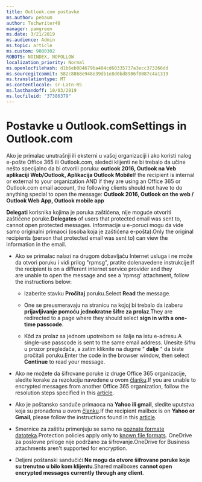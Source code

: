 ```yaml
---
title: Outlook.com postavke
ms.author: pebaum
author: Techwriter40
manager: pamgreen
ms.date: 3/21/2019
ms.audience: Admin
ms.topic: article
ms.custom: 9000302
ROBOTS: NOINDEX, NOFOLLOW
localization_priority: Normal
ms.openlocfilehash: d1b6eb0846796a484cd60335737a3ecc373266dd
ms.sourcegitcommit: 582c8868e948e39db1e8d0bd8986f8087c4a1319
ms.translationtype: MT
ms.contentlocale: sr-Latn-RS
ms.lasthandoff: 10/03/2019
ms.locfileid: "37386379"
---
```

# <a name="settings-in-outlookcom"></a><span data-ttu-id="9ffa5-102">Postavke u Outlook.com</span><span class="sxs-lookup"><span data-stu-id="9ffa5-102">Settings in Outlook.com</span></span>

<span data-ttu-id="9ffa5-103">Ako je primalac unutrašnji ili eksterni u vašoj organizaciji i ako koristi nalog e-pošte Office 365 ili Outlook.com, sledeći klijenti ne bi trebalo da učine nešto specijalno da bi otvorili poruku: **outlook 2016, Outlook na Veb aplikaciji Web/Outlook, Aplikacija Outlook Mobile**</span><span class="sxs-lookup"><span data-stu-id="9ffa5-103">If the recipient is internal or external to your organization AND if they are using an Office 365 or Outlook.com email account, the following clients should not have to do anything special to open the message: **Outlook 2016, Outlook on the web / Outlook Web App, Outlook mobile app**</span></span>

<span data-ttu-id="9ffa5-104">**Delegati** korisnika kojima je poruka zaštićena, nije moguće otvoriti zaštićene poruke.</span><span class="sxs-lookup"><span data-stu-id="9ffa5-104">**Delegates** of users that protected email was sent to, cannot open protected messages.</span></span> <span data-ttu-id="9ffa5-105">Informacije u e-poruci mogu da vide samo originalni primaoci (osoba koja je zaštićena e-pošta).</span><span class="sxs-lookup"><span data-stu-id="9ffa5-105">Only the original recipients (person that protected email was sent to) can view the information in the email.</span></span>

- <span data-ttu-id="9ffa5-106">Ako se primalac nalazi na drugom dobavljaču Internet usluga i&nbsp;ne može da otvori poruku i vidi prilog "rpmsg", pratite dolenavedene instrukcije:</span><span class="sxs-lookup"><span data-stu-id="9ffa5-106">If the recipient is on a different internet service provider and they are&nbsp;unable to open the message and see a 'rpmsg' attachment, follow the instructions below:</span></span>
    
    - <span data-ttu-id="9ffa5-107">Izaberite stavku **Pročitaj** poruku.</span><span class="sxs-lookup"><span data-stu-id="9ffa5-107">Select **Read** the message.</span></span>
    
    - <span data-ttu-id="9ffa5-108">One se preusmeravaju na stranicu na kojoj bi trebalo da izaberu **prijavljivanje pomoću jednokratne šifre za prolaz**.</span><span class="sxs-lookup"><span data-stu-id="9ffa5-108">They are redirected to a page where they should select **sign in with a one-time passcode**.</span></span>
    
    - <span data-ttu-id="9ffa5-109">Kôd za prolaz sa jednom upotrebom se šalje na istu e-adresu.</span><span class="sxs-lookup"><span data-stu-id="9ffa5-109">A single-use passcode is sent to the same email address.</span></span> <span data-ttu-id="9ffa5-110">Unesite šifru u prozor pregledača, a zatim kliknite na dugme " **dalje** " da biste pročitali poruku.</span><span class="sxs-lookup"><span data-stu-id="9ffa5-110">Enter the code in the browser window, then select **Continue** to read your message.</span></span>

- <span data-ttu-id="9ffa5-111">Ako ne možete da šifrovane poruke iz druge Office 365 organizacije, sledite korake za rezoluciju navedene u ovom [članku](https://support.office.com/article/known-issues-opening-irm-protected-emails-sent-from-users-in-other-office-365-organizations-0dec0593-a05d-4aa2-8445-9311ebab3164).</span><span class="sxs-lookup"><span data-stu-id="9ffa5-111">If you are unable to encrypted messages from another Office 365 organization, follow the resolution steps specified in this [article](https://support.office.com/article/known-issues-opening-irm-protected-emails-sent-from-users-in-other-office-365-organizations-0dec0593-a05d-4aa2-8445-9311ebab3164).</span></span>

- <span data-ttu-id="9ffa5-112">Ako je poštansko sanduče primaoca na **Yahoo ili gmail**, sledite uputstva</span> koja su pronađena u ovom [članku](https://support.office.com/article/how-do-i-open-a-protected-message-1157a286-8ecc-4b1e-ac43-2a608fbf3098).</span><span class="sxs-lookup"><span data-stu-id="9ffa5-112">If the recipient mailbox is on **Yahoo or Gmail**, please follow the instructions</span> found in this [article](https://support.office.com/article/how-do-i-open-a-protected-message-1157a286-8ecc-4b1e-ac43-2a608fbf3098).</span></span>

- <span data-ttu-id="9ffa5-113">Smernice za zaštitu primenjuju se samo na [poznate formate datoteka](https://docs.microsoft.com/azure/information-protection/rms-client/client-admin-guide-file-types).</span><span class="sxs-lookup"><span data-stu-id="9ffa5-113">Protection policies apply only to [known file formats](https://docs.microsoft.com/azure/information-protection/rms-client/client-admin-guide-file-types).</span></span> <span data-ttu-id="9ffa5-114">OneDrive za poslovne priloge nije podržano za šifrovanje.</span><span class="sxs-lookup"><span data-stu-id="9ffa5-114">OneDrive for Business attachments aren't supported for encryption.</span></span>

- <span data-ttu-id="9ffa5-115">Deljeni poštanski sandučići **Ne mogu da otvore šifrovane poruke koje su trenutno u bilo kom klijentu**.</span><span class="sxs-lookup"><span data-stu-id="9ffa5-115">Shared mailboxes **cannot open encrypted messages currently through any client**.</span></span> 
